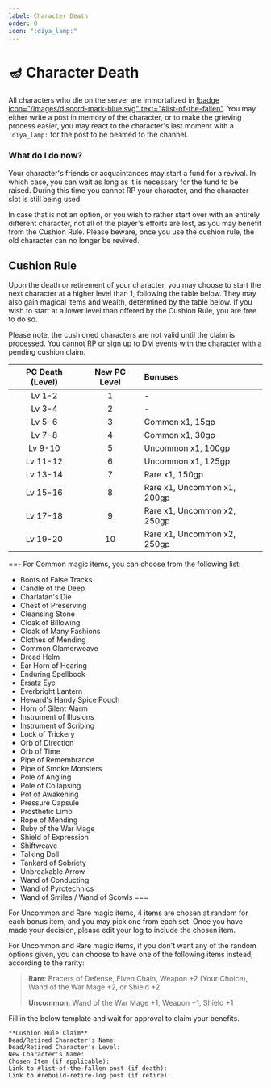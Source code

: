 ```yaml
---
label: Character Death
order: 0
icon: ":diya_lamp:"
---
```

<style>
h1:before { 
  content: "🪔 ";
}
</style>
# Character Death

All characters who die on the server are immortalized in [!badge icon="/images/discord-mark-blue.svg" text="#list-of-the-fallen"](https://discord.com/channels/512870694883950598/544159624790671391). You may either write a post in memory of the character, or to make the grieving process easier, you may react to the character's last moment with a `:diya_lamp:` for the post to be beamed to the channel.

### What do I do now?

Your character's friends or acquaintances may start a fund for a revival. In which case, you can wait as long as it is necessary for the fund to be raised. During this time you cannot RP your character, and the character slot is still being used.

In case that is not an option, or you wish to rather start over with an entirely different character, not all of the player's efforts are lost, as you may benefit from the Cushion Rule. Please beware, once you use the cushion rule, the old character can no longer be revived.

## Cushion Rule

Upon the death or retirement of your character, you may choose to start the next character at a higher level than 1, following the table below. They may also gain magical items and wealth, determined by the table below. If you wish to start at a lower level than offered by the Cushion Rule, you are free to do so.

Please note, the cushioned characters are not valid until the claim is processed. You cannot RP or sign up to DM events with the character with a pending cushion claim.

PC Death (Level) | New PC Level | Bonuses
:---: | :---: | :---
Lv 1-2 | 1 | -
Lv 3-4 | 2 | -
Lv 5-6 | 3 | Common x1, 15gp
Lv 7-8 | 4 | Common x1, 30gp
Lv 9-10 | 5 | Uncommon x1, 100gp
Lv 11-12 | 6 | Uncommon x1, 125gp
Lv 13-14 | 7 | Rare x1, 150gp
Lv 15-16 | 8 | Rare x1, Uncommon x1, 200gp
Lv 17-18 | 9 | Rare x1, Uncommon x2, 250gp
Lv 19-20 | 10 | Rare x1, Uncommon x2, 250gp

==- For Common magic items, you can choose from the following list:

- Boots of False Tracks
- Candle of the Deep
- Charlatan's Die
- Chest of Preserving
- Cleansing Stone
- Cloak of Billowing
- Cloak of Many Fashions
- Clothes of Mending
- Common Glamerweave
- Dread Helm
- Ear Horn of Hearing
- Enduring Spellbook
- Ersatz Eye
- Everbright Lantern
- Heward's Handy Spice Pouch
- Horn of Silent Alarm
- Instrument of Illusions
- Instrument of Scribing
- Lock of Trickery
- Orb of Direction
- Orb of Time
- Pipe of Remembrance
- Pipe of Smoke Monsters
- Pole of Angling
- Pole of Collapsing
- Pot of Awakening
- Pressure Capsule
- Prosthetic Limb
- Rope of Mending
- Ruby of the War Mage
- Shield of Expression
- Shiftweave
- Talking Doll
- Tankard of Sobriety
- Unbreakable Arrow
- Wand of Conducting
- Wand of Pyrotechnics
- Wand of Smiles / Wand of Scowls
===

For Uncommon and Rare magic items, 4 items are chosen at random for each bonus item, and you may pick one from each set. Once you have made your decision, please edit your log to include the chosen item.

For Uncommon and Rare magic items, if you don't want any of the random options given, you can choose to have one of the following items instead, according to the rarity:
> **Rare**: Bracers of Defense, Elven Chain, Weapon +2 (Your Choice), Wand of the War Mage +2, or Shield +2
> 
> **Uncommon**: Wand of the War Mage +1, Weapon +1, Shield +1

Fill in the below template and wait for approval to claim your benefits. 

```
**Cushion Rule Claim**
Dead/Retired Character's Name:
Dead/Retired Character's Level:
New Character's Name:
Chosen Item (if applicable):
Link to #list-of-the-fallen post (if death):
Link to #rebuild-retire-log post (if retire):
```